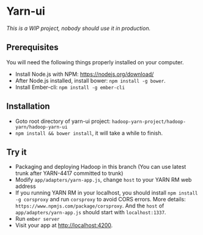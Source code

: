 # Yarn-ui
*This is a WIP project, nobody should use it in production.*

## Prerequisites

You will need the following things properly installed on your computer.

* Install Node.js with NPM: https://nodejs.org/download/
* After Node.js installed, install bower: `npm install -g bower`.
* Install Ember-cli: `npm install -g ember-cli`

## Installation

* Goto root directory of yarn-ui project: `hadoop-yarn-project/hadoop-yarn/hadoop-yarn-ui`
* `npm install && bower install`, it will take a while to finish.

## Try it

* Packaging and deploying Hadoop in this branch (You can use latest trunk after YARN-4417 committed to trunk)
* Modify `app/adapters/yarn-app.js`, change `host` to your YARN RM web address
* If you running YARN RM in your localhost, you should install `npm install -g corsproxy` and run `corsproxy` to avoid CORS errors. More details: `https://www.npmjs.com/package/corsproxy`. And the `host` of `app/adapters/yarn-app.js` should start with `localhost:1337`.
* Run `ember server`
* Visit your app at [http://localhost:4200](http://localhost:4200).

